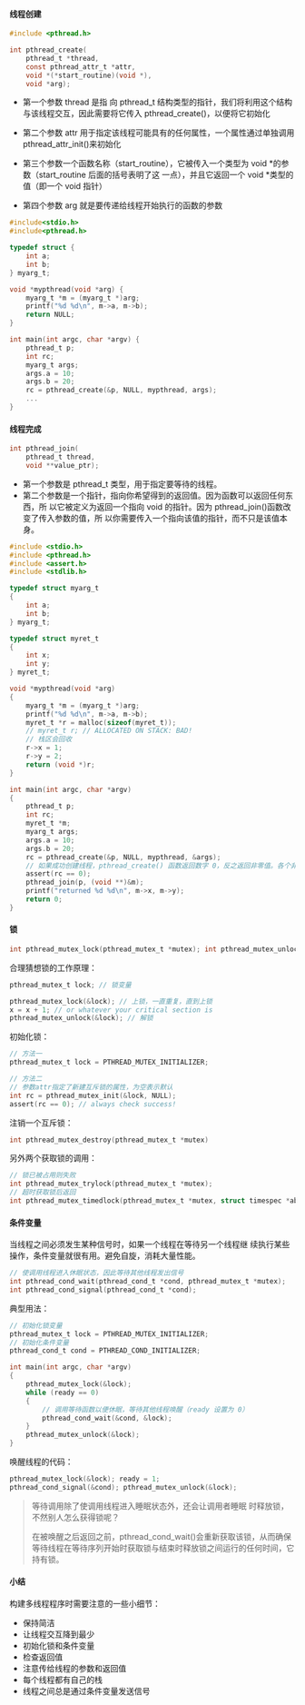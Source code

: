 #### 线程创建

```c
#include <pthread.h>

int pthread_create(
    pthread_t *thread,
    const pthread_attr_t *attr,
    void *(*start_routine)(void *),
    void *arg);
```

- 第一个参数 thread 是指 向 pthread_t 结构类型的指针，我们将利用这个结构与该线程交互，因此需要将它传入 pthread_create()，以便将它初始化

- 第二个参数 attr 用于指定该线程可能具有的任何属性，一个属性通过单独调用 pthread_attr_init()来初始化

- 第三个参数一个函数名称（start_routine），它被传入一个类型为 void *的参数（start_routine 后面的括号表明了这 一点），并且它返回一个 void *类型的值（即一个 void 指针）

- 第四个参数 arg 就是要传递给线程开始执行的函数的参数

```c
#include<stdio.h>
#include<pthread.h>

typedef struct {
    int a;
    int b;
} myarg_t;

void *mypthread(void *arg) {
    myarg_t *m = (myarg_t *)arg;
    printf("%d %d\n", m->a, m->b);
    return NULL;
}

int main(int argc, char *argv) {
    pthread_t p;
    int rc;
    myarg_t args;
    args.a = 10;
    args.b = 20;
    rc = pthread_create(&p, NULL, mypthread, args);
    ...
}
```

#### 线程完成

```c
int pthread_join(
    pthread_t thread, 
    void **value_ptr);
```

- 第一个参数是 pthread_t 类型，用于指定要等待的线程。
- 第二个参数是一个指针，指向你希望得到的返回值。因为函数可以返回任何东西，所 以它被定义为返回一个指向 void 的指针。因为 pthread_join()函数改变了传入参数的值，所 以你需要传入一个指向该值的指针，而不只是该值本身。

```c
#include <stdio.h>
#include <pthread.h>
#include <assert.h>
#include <stdlib.h>

typedef struct myarg_t
{
    int a;
    int b;
} myarg_t;

typedef struct myret_t
{
    int x;
    int y;
} myret_t;

void *mypthread(void *arg)
{
    myarg_t *m = (myarg_t *)arg;
    printf("%d %d\n", m->a, m->b);
    myret_t *r = malloc(sizeof(myret_t));
    // myret_t r; // ALLOCATED ON STACK: BAD!
    // 栈区会回收
    r->x = 1;
    r->y = 2;
    return (void *)r;
}

int main(int argc, char *argv)
{
    pthread_t p;
    int rc;
    myret_t *m;
    myarg_t args;
    args.a = 10;
    args.b = 20;
    rc = pthread_create(&p, NULL, mypthread, &args);
    // 如果成功创建线程，pthread_create() 函数返回数字 0，反之返回非零值。各个非零值都对应着不同的宏，指明创建失败的原因
    assert(rc == 0);
    pthread_join(p, (void **)&m);
    printf("returned %d %d\n", m->x, m->y);
    return 0;
}
```

#### 锁

```c
int pthread_mutex_lock(pthread_mutex_t *mutex); int pthread_mutex_unlock(pthread_mutex_t *mutex);
```

合理猜想锁的工作原理：

```c
pthread_mutex_t lock; // 锁变量

pthread_mutex_lock(&lock); // 上锁，一直重复，直到上锁
x = x + 1; // or whatever your critical section is
pthread_mutex_unlock(&lock); // 解锁
```

初始化锁：

```c
// 方法一
pthread_mutex_t lock = PTHREAD_MUTEX_INITIALIZER;

// 方法二
// 参数attr指定了新建互斥锁的属性，为空表示默认
int rc = pthread_mutex_init(&lock, NULL);
assert(rc == 0); // always check success!
```

注销一个互斥锁：

```c
int pthread_mutex_destroy(pthread_mutex_t *mutex)
```

另外两个获取锁的调用：

```c
// 锁已被占用则失败
int pthread_mutex_trylock(pthread_mutex_t *mutex); 
// 超时获取锁后返回
int pthread_mutex_timedlock(pthread_mutex_t *mutex, struct timespec *abs_timeout);
```

#### 条件变量

当线程之间必须发生某种信号时，如果一个线程在等待另一个线程继 续执行某些操作，条件变量就很有用。避免自旋，消耗大量性能。

```c
// 使调用线程进入休眠状态，因此等待其他线程发出信号
int pthread_cond_wait(pthread_cond_t *cond, pthread_mutex_t *mutex); 
int pthread_cond_signal(pthread_cond_t *cond);
```

典型用法：

```c
// 初始化锁变量
pthread_mutex_t lock = PTHREAD_MUTEX_INITIALIZER;
// 初始化条件变量
pthread_cond_t cond = PTHREAD_COND_INITIALIZER;

int main(int argc, char *argv)
{
    pthread_mutex_lock(&lock);
    while (ready == 0)
    {
        // 调用等待函数以便休眠，等待其他线程唤醒（ready 设置为 0）
        pthread_cond_wait(&cond, &lock);
    }
    pthread_mutex_unlock(&lock);
}
```

唤醒线程的代码：

```c
pthread_mutex_lock(&lock); ready = 1;
pthread_cond_signal(&cond); pthread_mutex_unlock(&lock);
```

> 等待调用除了使调用线程进入睡眠状态外，还会让调用者睡眠 时释放锁，不然别人怎么获得锁呢？
>
> 在被唤醒之后返回之前，pthread_cond_wait()会重新获取该锁，从而确保等待线程在等待序列开始时获取锁与结束时释放锁之间运行的任何时间，它持有锁。

#### 小结

构建多线程程序时需要注意的一些小细节：

- 保持简洁
- 让线程交互降到最少
- 初始化锁和条件变量
- 检查返回值
- 注意传给线程的参数和返回值
- 每个线程都有自己的栈
- 线程之间总是通过条件变量发送信号